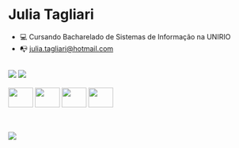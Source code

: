 <h1> Julia Tagliari </h1>

- 💻 Cursando Bacharelado de Sistemas de Informação na UNIRIO
- 📭 julia.tagliari@hotmail.com

##

<div>
    <img heigth="180em" src="https://github-readme-stats.vercel.app/api?username=julia-tagliari&theme=onedark">
    <img heigth="180em" src="https://github-readme-stats.vercel.app/api/top-langs/?username=julia-tagliari&theme=onedark">
</div>

<div style="display: inline-block"><br>
    <img aling="center" height="40" width="50" alt="" src="https://cdn.jsdelivr.net/gh/devicons/devicon/icons/html5/html5-original.svg">
    <img aling="center" height="40" width="50" alt="" src="https://cdn.jsdelivr.net/gh/devicons/devicon/icons/css3/css3-original.svg">
    <img aling="center" height="40" width="50" alt=""           src="https://cdn.jsdelivr.net/gh/devicons/devicon/icons/javascript/javascript-original.svg">
    <img aling="center" height="40" width="50" alt="" src="https://cms-informatic.com/wp-content/uploads/2020/01/logo-langage-C.png">
</div>

##

<div style="display: inline-block"><br>
    <a href="https://www.linkedin.com/in/julia-tagliari-577a1925b/"> <img src="https://img.shields.io/badge/LinkedIn-0077B5?style=for-the-badge&logo=linkedin&logoColor=white"> </a>
</div>
